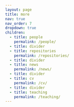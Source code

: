 ```yaml
---
layout: page
title: more
nav: true
nav_order: 7
dropdown: true
children:
  - title: people
    permalink: /people/
  - title: divider
  - title: repositories
    permalink: /repositories/
  - title: divider
  - title: news
    permalink: /news/
  - title: divider
  - title: cv
    permalink: /cv/
  - title: divider
  - title: teaching
    permalink: /teaching/
---
```

